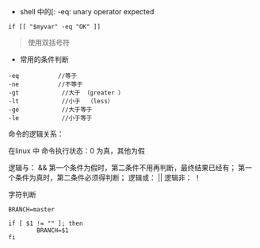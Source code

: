 * shell 中的[: -eq: unary operator expected
```
if [[ "$myvar" -eq "OK" ]]  
```
> 使用双括号符

* 常用的条件判断
```
-eq           //等于
-ne           //不等于
-gt            //大于 （greater ）
-lt            //小于  （less）
-ge            //大于等于
-le            //小于等于
```
命令的逻辑关系：

在linux 中 命令执行状态：0 为真，其他为假

逻辑与： &&
第一个条件为假时，第二条件不用再判断，最终结果已经有；
第一个条件为真时，第二条件必须得判断；
逻辑或： ||
逻辑非： ！


字符判断
```
BRANCH=master

if [ $1 != "" ]; then
        BRANCH=$1
fi

```
